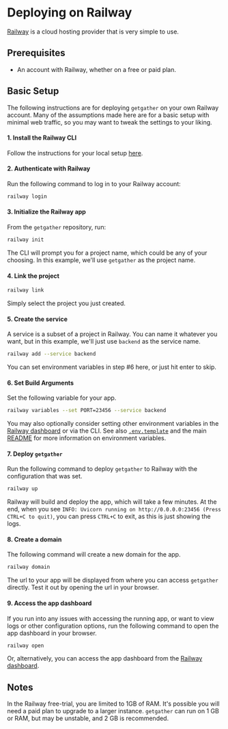 # Deploying on Railway

[Railway](https://railway.app) is a cloud hosting provider that is very simple to use.

## Prerequisites

- An account with Railway, whether on a free or paid plan.

## Basic Setup

The following instructions are for deploying `getgather` on your own Railway account. Many of the assumptions made here are for a basic setup with minimal web traffic, so you may want to tweak the settings to your liking.

#### 1. Install the Railway CLI

Follow the instructions for your local setup [here](https://docs.railway.com/guides/cli).

#### 2. Authenticate with Railway

Run the following command to log in to your Railway account:

```bash
railway login
```

#### 3. Initialize the Railway app

From the `getgather` repository, run:

```bash
railway init
```

The CLI will prompt you for a project name, which could be any of your choosing. In this example, we'll use `getgather` as the project name.

#### 4. Link the project

```bash
railway link
```

Simply select the project you just created.

#### 5. Create the service

A service is a subset of a project in Railway. You can name it whatever you want, but in this example, we'll just use `backend` as the service name.

```bash
railway add --service backend
```

You can set environment variables in step #6 here, or just hit enter to skip.

#### 6. Set Build Arguments

Set the following variable for your app.

```bash
railway variables --set PORT=23456 --service backend
```

You may also optionally consider setting other environment variables in the [Railway dashboard](https://railway.app/dashboard) or via the CLI. See also [`.env.template`](../.env.template) and the main [README](../README.md) for more information on environment variables.

#### 7. Deploy `getgather`

Run the following command to deploy `getgather` to Railway with the configuration that was set.

```bash
railway up
```

Railway will build and deploy the app, which will take a few minutes. At the end, when you see `INFO: Uvicorn running on http://0.0.0.0:23456 (Press CTRL+C to quit)`, you can press `CTRL+C` to exit, as this is just showing the logs.

#### 8. Create a domain

The following command will create a new domain for the app.

```bash
railway domain
```

The url to your app will be displayed from where you can access `getgather` directly. Test it out by opening the url in your browser.

#### 9. Access the app dashboard

If you run into any issues with accessing the running app, or want to view logs or other configuration options, run the following command to open the app dashboard in your browser.

```bash
railway open
```

Or, alternatively, you can access the app dashboard from the [Railway dashboard](https://railway.app/dashboard).

## Notes

In the Railway free-trial, you are limited to 1GB of RAM. It's possible you will need a paid plan to upgrade to a larger instance. `getgather` can run on 1 GB or RAM, but may be unstable, and 2 GB is recommended.
